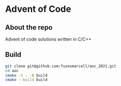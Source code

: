 # Advent of Code
## About the repo
Advent of code solutions written in C/C++
## Build
``` bash
git clone git@github.com:fuzesmarcell/aoc_2021.git
cd aoc
cmake -S . -B build
cmake --build build
```
